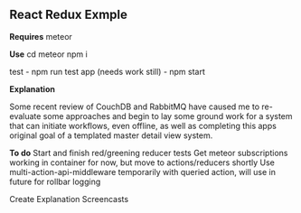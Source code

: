 React Redux Exmple
-------------------------------

**Requires**
meteor

**Use**
cd meteor
npm i

test - npm run test
app (needs work still) - npm start

**Explanation**

Some recent review of CouchDB and RabbitMQ have caused me to re-evaluate
some approaches and begin to lay some ground work for a system that
can initiate workflows, even offline, as well as completing this apps
original goal of a templated master detail view system.


**To do**
Start and finish red/greening reducer tests
Get meteor subscriptions working in container for now, but move to actions/reducers shortly
Use multi-action-api-middleware temporarily with queried action, will use in future for rollbar logging

Create Explanation Screencasts
